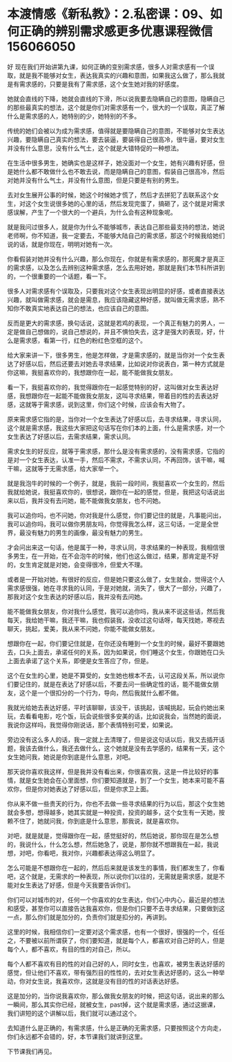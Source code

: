 # 本渡情感《新私教》：2.私密课：09、如何正确的辨别需求感​更多优惠课程微信156066050

好 现在我们开始讲第九课，如何正确的变别需求感，很多人对需求感有一个误取，就是我不能够对女生，表达我真实的兴趣和意图，如果我这么做了，那么我就是有需求感的，只要是我有了需求感，这个女生她对我的好感度。

她就会直线的下降，她就会直线的下滑，所以说我要去隐瞒自己的意图，隐瞒自己的那些最真实的想法，这个就是你们对需求感有一个，很大的一个误取，真正了解什么是需求感的人，她特别的少，她特别的不多。

传统的她们会被以为成为需求感，值得就是要隐瞒自己的意图，不能够对女生表达兴趣，要隐瞒自己真实的想法，要去装逼，要装得自己很高冷，很牛逼，要对女生并没有什么意思，没有什么气土，这个就是大错特促的一种想法。

在生活中很多男生，她确实也是这样子，她没面对一个女生，她有兴趣有好感，但是她什么都不敢做什么也不敢去说，而是隐瞒自己的意图，假装自己很高冷，然后对她并没有什么气土，并没有什么意图，但是只要是有别的男生。

去对女生展开公事的时候，她这个时候她才慌了，然后才去拼犯了去联系这个女生，对这个女生说很多她的心里的话，然后发现完蛋了，搞砸了，这个就是对需求感误解，产生了一个很大的一个避兵，为什么会有这种现象呢。

就是我问过很多人，就是你为什么不能够城市，表达自己那些最支持的想法，她说老师啊，你不知道，我一定要去，不能够大陆自己的需求感，那这个时候我给她们说的话，就是你现在，明明对她有一次。

你看假装对她并没有什么兴趣，那么你现在，你就是有需求感的，那死魔才是真正的需求感，以及怎么去辨别这种需求感，怎么去用好她，那就是我们本节科所讲到的，一个很重要的一个话题，看一下。

很多人对需求感有个误取及，只要我对这个女生表现出明显的好感，或者直接表达兴趣，就叫做需求感，就会是需息，我应该隐藏这种好感，就叫做无需求感，熟不知你不敢真实地表达自己的想法，也应该自己的意图。

反而是更大的需求感，换句话说，这就是若鸡的表现，一个真正有魅力的男人，一定是做自己想做的，说自己想说的，并且不惧怕失去，这才是强大的表现，好，什么是需求感，看第一行，红色的粉红色空框的这个。

给大家来讲一下，很多男生，他是怎样做，才是需求感的，就是当你对一个女生表达了好感以后，然后还要去对她去寻求结果，比如说对你说表白，第一种方式就是你这嘛，我挺喜欢你的，我想跟你在一起，能不能做我女朋友。

看一下，我挺喜欢你的，我觉得跟你在一起感觉特别的好，这叫做对女生表达好感，我想跟你在一起能不能做我女朋友，这叫寻求结果，带着目的性的去表达好感，这就等于需求感，说到这里，你们这个时候，应该会有大物了。

原来需求感它指的是，当你对一个女生表达了好感以后，去寻求结果，寻求认同，这个就是需求感，我这些大家把这句话写在你们本的上面，什么是需求感，对一个女生表达了好感以后，去需求结果，需求认同。

需求女生的好反应，就等于需求感，那什么是没有需求感的，没有需求感，它指的是对一个女生表达，认准一手，然后不需求，不需求认同，不再回饰，该干嘛，喊干嘛，这就等于无需求感，给大家举一个。

就是我泡牛的时候的一个例子，就是，我前一段时间，我挺喜欢一个女生的，然后我就给她说，我挺喜欢你的，很想说，跟你在一起的感觉，但是，我把这句话说出来以后，我并没有去问她，能不能做我女朋友，也不问她。

我可以追你吗，也不问她，你对我是什么感觉，你们要记住的就是，凡事能问出，我可以追你吗，我可以做你男朋友吗，你觉得我怎么样，这三句话，一定是全世界，最没有魅力的男生的画像，最没有魅力的男生。

才会问出来这一句话，他是属于一种，寻求认同，寻求结果的一种表现，我相信很多男生，在一开始，在不会泡牛的时候，他们也这么做过，结果，那肯定是不好的，女生肯定就是对她，会变得很冷，但爱大不理。

或者是一开始对她，有很好的反应，但是她只要这么做了，女生就会，觉得这个人需求感很强，她在寻求我的认同，于是对她就，消失了，很大了一部分，兴趣了，那我对这个女生表达的好感以后，我并没有去问她。

能不能做我女朋友，你对我什么感觉，我可以追你吗，我从来不说这些话，然后我每天，我给她干嘛，我还干嘛，我也假装我，没收过这句话呀，每天找她，寒视去聊天，挑起，爱美，我从来不问她，你能不能做女朋友。

想跟你在一起，你们要记住就是，在你还没有睡到一个女生的时候，最好不要跟她去，口头上面去，承诺任何的关系，因为如果说，你们睡这个女生，你跟她在口头上面去承诺了这个关系，即便是女生答应了你，但是。

这个在女生的心里，她是不算受的，女生她也根本不去，认可这段关系，所以说你们要记住的，就是在表达了好感以后，不要去问一些确定性的话，能不能做女朋友，这个是一个很扣分的一个行为，导向，然后我就什么都不做。

我就光给她去表达好感，平时该聊聊，该没干，该挑起，该喊挑起，玩会约她出来玩，去看看电影，吃个饭，玩会说些很多安美的话，比如说我会，当然她的面说，我说你这样吗，我觉得你刚说话，那个表情特别可爱，如果说。

旁边没有这么多人的话，我一定就上去清理了，但是说这句话以后，我又去插开话题，我该去做什么，我还去做什么，这个她就是没有去学感的，结果有一天，这个女生她问我，她说是你到底是什么意思，对吧。

那天说你喜欢我这样，但是我并没有看出来，你很喜欢我，这是一件比较好的事情，就是女生她会在心里面想，你们要知道就是，到了一个女生，她本来可能不喜欢你，但是你对她表达了好感以后，但是你求卫上面。

你从来不做一些贵天的行为，你也不去做一些寻求结果的行为以后，那这个女生她就会多想，想得越多，她其实就是一种投资，投资的越多，这个女生有一天她，按赖不住了，她就问我，你到底是什么意思，那我说，就是喜欢你。

对吧，就是就是，觉得跟你在一起，感觉挺好的，然后她说，那你现在是怎么想的，我说什么，什么怎么想，然后她急了，说是，那你就不想跟我在一起，我说想，对吧，你看吧，我对你，兴趣都表达得这么明显了。

怎么可能是不想跟你在一起的，然后后来就是该发生的事情，我们都发生了，你看吧，这个就是，无需求的一种表现，所以说你们以往的，无需就是需求感，就是不能对女生表达了好感，但是今天我要告诉你们。

你们可以对城市的对，任何一个你喜欢的女生表达，你们心中内心，最近是的想法和感受，甚至你可以直接告达我喜欢你，但是你们只要不去寻求结果，只要做到这一点，那么你们就是加分的，负责你们就是扣分的，再讲到。

这里的时候，我相信你们一定要对这个需求感，也有一个很好，很强的一个，任任之，不要被以前所谓获了，你们要知道，就是每个人，都喜欢对自己好的人，但是每个人，都不喜欢，有目的性的对自己，所以。

每个人都不喜欢有目的性的对自己好的人，同时女生，也喜欢，被男生表达好感的感觉，但让他们不喜欢，带有强烈目的性性的，去对女生表达好感的，这么一种举动，你对女生说，我喜欢你，这就是没有目的性的对话表达好感。

这是加分的，当你说我喜欢你，那么做我女朋友的时候，把这句话，说出来的那么一瞬间，那么其实你已经，就被女生，past掉，这个就是需求感，通过这据课，我们讲短的这个讲解以后，我们就可以通过这个。

去知道什么是正确的，有需求感，什么是正确的无需求感，只要按照这个方向走，你们永远都不会错的，好，本节课我们就讲到这里。

下节课我们再见。